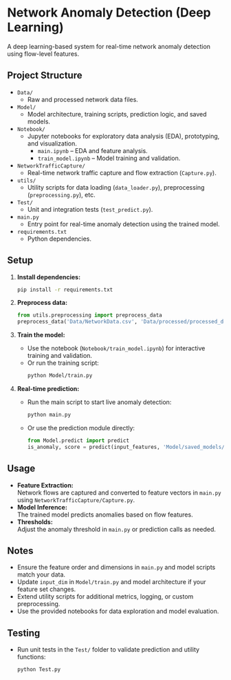 # Network Anomaly Detection (Deep Learning)

A deep learning-based system for real-time network anomaly detection using flow-level features.

## Project Structure

- `Data/`
  - Raw and processed network data files.
- `Model/`
  - Model architecture, training scripts, prediction logic, and saved models.
- `Notebook/`
  - Jupyter notebooks for exploratory data analysis (EDA), prototyping, and visualization.
    - `main.ipynb` – EDA and feature analysis.
    - `train_model.ipynb` – Model training and validation.
- `NetworkTrafficCapture/`
  - Real-time network traffic capture and flow extraction (`Capture.py`).
- `utils/`
  - Utility scripts for data loading (`data_loader.py`), preprocessing (`preprocessing.py`), etc.
- `Test/`
  - Unit and integration tests (`test_predict.py`).
- `main.py`
  - Entry point for real-time anomaly detection using the trained model.
- `requirements.txt`
  - Python dependencies.

## Setup

1. **Install dependencies:**

   ```sh
   pip install -r requirements.txt
   ```

2. **Preprocess data:**

   ```python
   from utils.preprocessing import preprocess_data
   preprocess_data('Data/NetworkData.csv', 'Data/processed/processed_data.csv')
   ```

3. **Train the model:**

   - Use the notebook (`Notebook/train_model.ipynb`) for interactive training and validation.
   - Or run the training script:
     ```sh
     python Model/train.py
     ```

4. **Real-time prediction:**
   - Run the main script to start live anomaly detection:
     ```sh
     python main.py
     ```
   - Or use the prediction module directly:
     ```python
     from Model.predict import predict
     is_anomaly, score = predict(input_features, 'Model/saved_models/anomaly_detector.pth', threshold=0.1)
     ```

## Usage

- **Feature Extraction:**  
  Network flows are captured and converted to feature vectors in `main.py` using `NetworkTrafficCapture/Capture.py`.
- **Model Inference:**  
  The trained model predicts anomalies based on flow features.
- **Thresholds:**  
  Adjust the anomaly threshold in `main.py` or prediction calls as needed.

## Notes

- Ensure the feature order and dimensions in `main.py` and model scripts match your data.
- Update `input_dim` in `Model/train.py` and model architecture if your feature set changes.
- Extend utility scripts for additional metrics, logging, or custom preprocessing.
- Use the provided notebooks for data exploration and model evaluation.

## Testing

- Run unit tests in the `Test/` folder to validate prediction and utility functions:
  ```sh
  python Test.py
  ```
